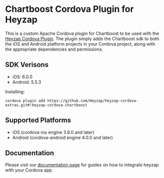 Chartboost Cordova Plugin for Heyzap
==================================

This is a custom Apache Cordova plugin for Chartboost to be used with the [Heyzap Cordova Plugin](github.com/Heyzap/heyzap-cordova). The plugin simply adds the Chartboost sdk to both the iOS and Android platform projects in your Cordova project, along with the appropriate dependencies and permissions.

SDK Verisons
------------
- iOS: 6.0.0
- Android: 5.5.3

Installing:
```
cordova plugin add https://github.com/Heyzap/heyzap-cordova-extras.git#:heyzap-cordova-chartboost
```

Supported Platforms
-------------------
- iOS (cordova-ios engine 3.8.0 and later)
- Android (cordova-android engine 4.0.0 and later)

Documentation
-------------
Please visit our [documentation page](https://developers.heyzap.com/docs/cordova_sdk_setup_and_requirements#step-2-choose-your-3rdparty-sdks-optional) for guides on how to integrate heyzap with your Cordova app.
